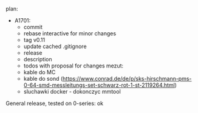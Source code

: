 plan:
- A1701:
	- commit
	- rebase interactive for minor changes
	- tag v0.11
	- update cached .gitignore
	- release
	- description
	- todos with proposal for changes
mezut:
	- kable do MC
	- kable do sond (https://www.conrad.de/de/p/sks-hirschmann-pms-0-64-smd-messleitungs-set-schwarz-rot-1-st-2119264.html)
	- sluchawki
docker - dokonczyc
mmtool


General release, tested on 0-series: ok